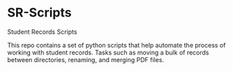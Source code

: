 # SR-Scripts

Student Records Scripts

This repo contains a set of python scripts that help automate the process of working with student records. Tasks such as moving a bulk of records between directories, renaming, and merging PDF files. 